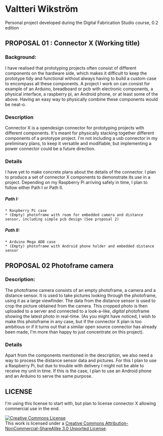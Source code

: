 # Valtteri Wikström

Personal project developed during the Digital Fabrication Studio course, 0.2 edition

## PROPOSAL 01 : Connector X (Working title)
### Background:
I have realised that prototyping projects often consist of different components on the hardware side, which makes it difficult to keep the prototype tidy and functional without always having to build a custom case to encompass all these components. A project I work on can consist for example of an Arduino, breadboard or pcb with electronic components, a physical interface, a raspberry pi, an Android phone, or at least some of the above. Having an easy way to physically combine these components would be neat-o.

### Description
Connector X is a opendesign connector for prototyping projects with different components. It's meant for physically stacking together different components of a prototype project. I'm not including a usb connector in my preliminary plans, to keep it versatile and modifiable, but implementing a power connector could be a future direction.

### Details
I have yet to make concrete plans about the details of the connector. I plan to produce a set of connector X components to demonstrate its use in a project. Depending on my Raspberry Pi arriving safely in time, I plan to follow either Path I or Path II.

##### Path I:
	* Raspberry Pi case
	* (Empty) photoframe with room for embedded camera and distance sensor, including simple pcb design (See proposal 2)



##### Path II:
	* Arduino Mega ADB case
	* (Empty) photoframe with Android phone holder and embedded distance sensor


## PROPOSAL 02 Photoframe camera
### Description:
The photoframe camera consists of an empty photoframe, a camera and a distance sensor. It is used to take pictures looking through the photoframe, using it as a large viewfinder. The data from the distance sensor is used to crop the picture obtained from the camera. This cropped photo is then uploaded to a server and connected to a look-a-like, _digital_ photoframe showing the latest photo in real-time. (As you might have noticed, I wish to make this photoframe in any case, but if the connector X plan is too ambitious or if it turns out that a similar open source connector has already been made, I'm more than happy to just concentrate on this project).

### Details
Apart from the components mentioned in the description, we also need a way to process the distance sensor data and pictures. For this I plan to use a Raspberry Pi, but due to trouble with delivery I might not be able to receive my unit in time. If this is the case, I plan to use an Android phone and an Arduino to serve the same purpose.


## LICENSE
I'm using this license to start with, but plan to license connector X allowing commercial use in the end.

<a rel="license" href="http://creativecommons.org/licenses/by-nc-sa/3.0/deed.en_US"><img alt="Creative Commons License" style="border-width:0" src="http://i.creativecommons.org/l/by-nc-sa/3.0/88x31.png" /></a><br />This work is licensed under a <a rel="license" href="http://creativecommons.org/licenses/by-nc-sa/3.0/deed.en_US">Creative Commons Attribution-NonCommercial-ShareAlike 3.0 Unported License</a>.